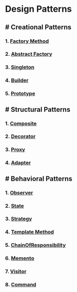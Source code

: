 # Design Patterns

## # Creational Patterns
### 1. [Factory Method](https://github.com/AbdullahHinnawi/DesignPatterns/tree/master/FactoryMethod)
### 2. [Abstract Factory](https://github.com/AbdullahHinnawi/DesignPatterns/tree/master/AbstractFactory)
### 3. [Singleton](https://github.com/AbdullahHinnawi/DesignPatterns/tree/master/Singleton)
### 4. [Builder](https://github.com/AbdullahHinnawi/DesignPatterns/tree/master/Builder)
### 5. [Prototype](https://github.com/AbdullahHinnawi/DesignPatterns/tree/master/Prototype)

## # Structural Patterns
### 1. [Composite](https://github.com/AbdullahHinnawi/DesignPatterns/tree/master/Composite)
### 2. [Decorator](https://github.com/AbdullahHinnawi/DesignPatterns/tree/master/Decorator)
### 3. [Proxy](https://github.com/AbdullahHinnawi/DesignPatterns/tree/master/Proxy)
### 4. [Adapter](https://github.com/AbdullahHinnawi/DesignPatterns/tree/master/Adapter)

## # Behavioral Patterns
### 1. [Observer](https://github.com/AbdullahHinnawi/DesignPatterns/tree/master/Observer)
### 2. [State](https://github.com/AbdullahHinnawi/DesignPatterns/tree/master/State)
### 3. [Strategy](https://github.com/AbdullahHinnawi/DesignPatterns/tree/master/Strategy)
### 4. [Template Method](https://github.com/AbdullahHinnawi/DesignPatterns/tree/master/TemplateMethod)
### 5. [ChainOfResponsibility](https://github.com/AbdullahHinnawi/DesignPatterns/tree/master/ChainOfResponsibility)
### 6. [Memento](https://github.com/AbdullahHinnawi/DesignPatterns/tree/master/Memento)
### 7. [Visitor](https://github.com/AbdullahHinnawi/DesignPatterns/tree/master/Visitor)
### 8. [Command](https://github.com/AbdullahHinnawi/DesignPatterns/tree/master/Command)


